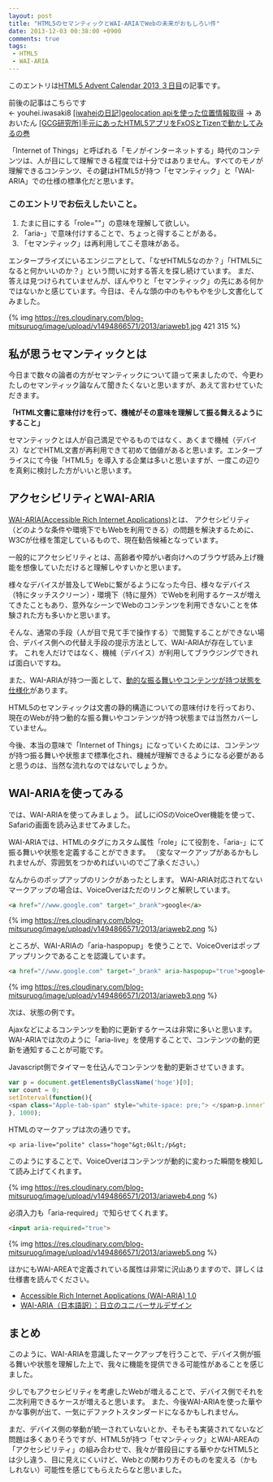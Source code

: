 ```yaml
---
layout: post
title: "HTML5のセマンティックとWAI-ARIAでWebの未来がおもしろい件"
date: 2013-12-03 00:38:00 +0900
comments: true
tags: 
 - HTML5
 - WAI-ARIA
---
```


このエントリは[HTML5 Advent Calendar 2013 ３日目](http://www.adventar.org/calendars/125)の記事です。

前後の記事はこちらです  
← youhei.iwasaki8 [[iwaheiの日記]geolocation apiを使った位置情報取得](http://d.hatena.ne.jp/iwahei0813/20131202#1385943993)
→ あおいたん [[GCG研究所]手元にあったHTML5アプリをFxOSとTizenで動かしてみるの巻](http://www.gcg.bz/labo_blog/?p=590)

「Internet of Things」と呼ばれる「モノがインターネットする」時代のコンテンツは、人が目にして理解できる程度では十分ではありません。すべてのモノが理解できるコンテンツ、その鍵はHTML5が持つ「セマンティック」と「WAI-ARIA」での仕様の標準化だと思います。

<!-- more -->

### このエントリでお伝えしたいこと。

1.  たまに目にする「role=""」の意味を理解して欲しい。
2.  「aria-」で意味付けすることで、ちょっと得することがある。
3.  「セマンティック」は再利用してこそ意味がある。

エンタープライズにいるエンジニアとして、「なぜHTML5なのか？」「HTML5になると何かいいのか？」という問いに対する答えを探し続けています。
まだ、答えは見つけられていませんが、ぼんやりと「セマンティック」の先にある何かではないかと感じています。今日は、そんな頭の中のもやもやを少し文書化してみました。

{% img https://res.cloudinary.com/blog-mitsuruog/image/upload/v1494866571/2013/ariaweb1.jpg 421 315 %}

## 私が思うセマンティックとは

今日まで数々の論者の方がセマンティックについて語って来ましたので、今更わたしのセマンティック論なんて聞きたくないと思いますが、あえて言わせていただきます。

**「HTML文書に意味付けを行って、機械がその意味を理解して振る舞えるようにすること」**

セマンティックとは人が自己満足でやるものではなく、あくまで機械（デバイス）などでHTML文書が再利用できて初めて価値があると思います。エンタープライスにて今後「HTML5」を導入する企業は多いと思いますが、一度この辺りを真剣に検討した方がいいと思います。

## アクセシビリティとWAI-ARIA

[WAI-ARIA(Accessible Rich Internet Applications)](http://www.w3.org/TR/wai-aria/)とは、
アクセシビリティ（どのような条件や環境下でもWebを利用できる）の問題を解決するために、W3Cが仕様を策定しているもので、現在勧告候補となっています。

一般的にアクセシビリティとは、高齢者や障がい者向けへのブラウザ読み上げ機能を想像していただけると理解しやすいかと思います。

様々なデバイスが普及してWebに繋がるようになった今日、様々なデバイス（特にタッチスクリーン）・環境下（特に屋外）でWebを利用するケースが増えてきたこともあり、意外なシーンでWebのコンテンツを利用できないことを体験された方も多いかと思います。

そんな、通常の手段（人が目で見て手で操作する）で閲覧することができない場合、デバイス側への代替え手段の提示方法として、WAI-ARIAが存在しています。
これを人だけではなく、機械（デバイス）が利用してブラウジングできれば面白いですね。

また、WAI-ARIAが持つ一面として、[動的な振る舞いやコンテンツが持つ状態を仕様化](http://www.w3.org/TR/wai-aria/states_and_properties)があります。

HTML5のセマンティックは文書の静的構造についての意味付けを行っており、現在のWebが持つ動的な振る舞いやコンテンツが持つ状態までは当然カバーしていません。

今後、本当の意味で「Internet of Things」になっていくためには、コンテンツが持つ振る舞いや状態まで標準化され、機械が理解できるようになる必要があると思うのは、当然な流れなのではないでしょうか。

## WAI-ARIAを使ってみる

では、WAI-ARIAを使ってみましょう。
試しにiOSのVoiceOver機能を使って、Safariの画面を読み込ませてみました。

WAI-ARIAでは、HTMLのタグにカスタム属性「role」にて役割を、「aria-」にて振る舞いや状態を定義することができます。
（変なマークアップがあるかもしれませんが、雰囲気をつかめればいいのでご了承ください。）

なんからのポップアップのリンクがあったとします。
WAI-ARIA対応されてないマークアップの場合は、VoiceOverはただのリンクと解釈しています。

```html
<a href="//www.google.com" target="_brank">google</a>
```

{% img https://res.cloudinary.com/blog-mitsuruog/image/upload/v1494866571/2013/ariaweb2.png %}

ところが、WAI-ARIAの「aria-haspopup」を使うことで、VoiceOverはポップアップリンクであることを認識しています。

```html
<a href="//www.google.com" target="_brank" aria-haspopup="true">google</a>
````

{% img https://res.cloudinary.com/blog-mitsuruog/image/upload/v1494866571/2013/ariaweb3.png %}

次は、状態の例です。

Ajaxなどによるコンテンツを動的に更新するケースは非常に多いと思います。
WAI-ARIAでは次のように「aria-live」を使用することで、コンテンツの動的更新を通知することが可能です。

Javascript側でタイマーを仕込んでコンテンツを動的更新させていきます。

```js
var p = document.getElementsByClassName('hoge')[0];
var count = 0;
setInterval(function(){
<span class="Apple-tab-span" style="white-space: pre;"> </span>p.innerText = count++;
}, 1000);
```

HTMLのマークアップは次の通りです。

```
<p aria-live="polite" class="hoge"&gt;0&lt;/p&gt;
```

このようにすることで、VoiceOverはコンテンツが動的に変わった瞬間を検知して読み上げてくれます。

{% img https://res.cloudinary.com/blog-mitsuruog/image/upload/v1494866571/2013/ariaweb4.png %}

必須入力も「aria-required」で知らせてくれます。

```html
<input aria-required="true">
```

{% img https://res.cloudinary.com/blog-mitsuruog/image/upload/v1494866571/2013/ariaweb5.png %}

ほかにもWAI-AREAで定義されている属性は非常に沢山ありますので、詳しくは仕様書を読んでください。

* [Accessible Rich Internet Applications (WAI-ARIA) 1.0](http://www.w3.org/TR/wai-aria/)
* [WAI-ARIA（日本語訳）：日立のユニバーサルデザイン](http://www.hitachi.co.jp/universaldesign/wai-aria/)

## まとめ

このように、WAI-ARIAを意識したマークアップを行うことで、デバイス側が振る舞いや状態を理解した上で、我々に機能を提供できる可能性があることを感じました。

 少しでもアクセシビリティを考慮したWebが増えることで、デバイス側でそれを二次利用できるケースが増えると思います。
また、今後WAI-ARIAを使った華やかな事例が出て、一気にデファクトスタンダードになるかもしれません。

まだ、デバイス側の挙動が統一されていないとか、そもそも実装されてないなど問題は多くありそうですが、HTML5が持つ「セマンティック」とWAI-AREAの「アクセシビリティ」の組み合わせで、我々が普段目にする華やかなHTML5とは少し違う、目に見えにくいけど、Webとの関わり方そのものを変える（かもしれない）可能性を感じてもらえたらなと思いました。

